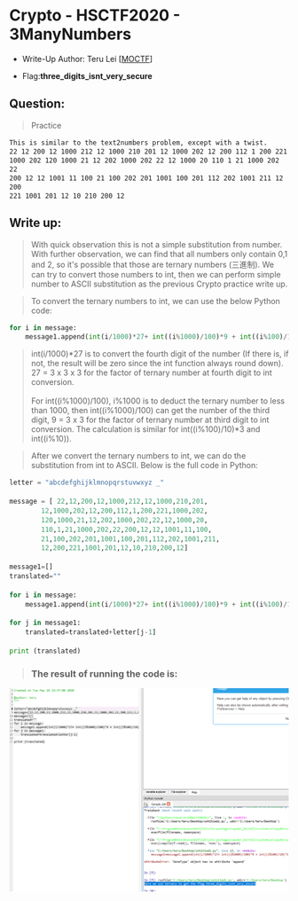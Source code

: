 # Crypto - HSCTF2020 - 3ManyNumbers

- Write-Up Author: Teru Lei \[[MOCTF](https://www.facebook.com/MOCSCTF)\]

- Flag:**three_digits_isnt_very_secure**
## **Question:**
>Practice

```
This is similar to the text2numbers problem, except with a twist.
22 12 200 12 1000 212 12 1000 210 201 12 1000 202 12 200 112 1 200 221
1000 202 120 1000 21 12 202 1000 202 22 12 1000 20 110 1 21 1000 202 22
200 12 12 1001 11 100 21 100 202 201 1001 100 201 112 202 1001 211 12 200
221 1001 201 12 10 210 200 12
```

## Write up:

>With quick observation this is not a simple substitution from number. With further observation, we can find that all numbers only contain 0,1 and 2, so it's possible that those are ternary numbers (三進制). We can try to convert those numbers to int, then we can perform simple number to ASCII substitution as the previous Crypto practice write up.

>To convert the ternary numbers to int, we can use the below Python code:
```python
for i in message:
    message1.append(int(i/1000)*27+ int((i%1000)/100)*9 + int((i%100)/10)*3 + int((i%10)))
```
>int(i/1000)*27 is to convert the fourth digit of the number (If there is, if not, the result will be zero since the int function always round down). 27 = 3 x 3 x 3 for the factor of ternary number at fourth digit to int conversion.</br></br>For int((i%1000)/100), i%1000 is to deduct the ternary number to less than 1000, then int((i%1000)/100) can get the number of the third digit, 9 = 3 x 3 for the factor of ternary number at third digit to int conversion. The calculation is similar for int((i%100)/10)*3 and int((i%10)).

>After we convert the ternary numbers to int, we can do the substitution from int to ASCII. Below is the full code in Python:
```python
letter = "abcdefghijklmnopqrstuvwxyz _"
	
message = [	22,12,200,12,1000,212,12,1000,210,201,
		12,1000,202,12,200,112,1,200,221,1000,202,
		120,1000,21,12,202,1000,202,22,12,1000,20,
		110,1,21,1000,202,22,200,12,12,1001,11,100,
		21,100,202,201,1001,100,201,112,202,1001,211,
		12,200,221,1001,201,12,10,210,200,12]
			
message1=[]
translated=""

for i in message:
    message1.append(int(i/1000)*27+ int((i%1000)/100)*9 + int((i%100)/10)*3 + int((i%10)))
	
for j in message1:
    translated=translated+letter[j-1]
	
print (translated)
```
> ### The result of running the code is:
![img](./img/img.png)
